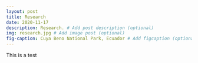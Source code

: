 ```yaml
---
layout: post
title: Research
date: 2020-11-17
description: Research. # Add post description (optional)
img: research.jpg # Add image post (optional)
fig-caption: Cuya Beno National Park, Ecuador # Add figcaption (optional)
---
```


This is a test